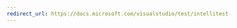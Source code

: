 ```yaml
---
redirect_url: https://docs.microsoft.com/visualstudio/test/intellitest-manual/static-helper-classes
---
```

